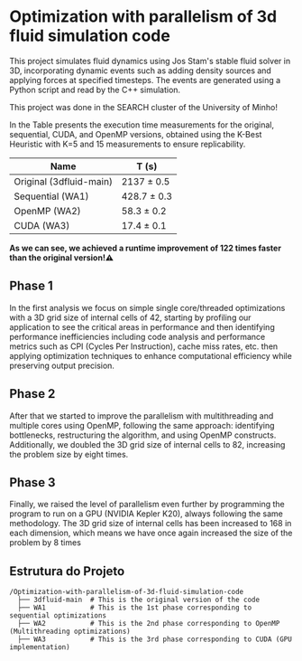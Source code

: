 # Optimization with parallelism of 3d fluid simulation code

This project simulates fluid dynamics using Jos Stam's stable fluid solver in 3D, incorporating dynamic events such as adding density sources and applying forces at specified timesteps. The events are generated using a Python script and read by the C++ simulation. 

This project was done in the SEARCH cluster of the University of Minho!

In the Table presents the execution time measurements for the original, sequential, CUDA, and OpenMP versions, obtained using the K-Best Heuristic with K=5 and 15 measurements to ensure replicability.

|             Name        |       T (s)    |
|-------------------------|----------------|
| Original (3dfluid-main) |   2137 ± 0.5   |
| Sequential (WA1)        |   428.7 ± 0.3  |
| OpenMP (WA2)            |   58.3 ± 0.2   |
| CUDA (WA3)              |   17.4 ± 0.1   |

**As we can see, we achieved a runtime improvement of 122 times faster than the original version!⚠️**

## Phase 1

In the first analysis we focus on simple single core/threaded optimizations with a 3D grid size of internal cells of 42, starting by profiling our application to see the critical areas in performance and then identifying performance inefficiencies including code analysis and performance metrics such as CPI (Cycles Per Instruction), cache miss rates, etc. then applying optimization techniques to enhance computational efficiency while preserving output precision.

## Phase 2

After that we started to improve the parallelism with multithreading and multiple cores using OpenMP, following the same approach: identifying bottlenecks, restructuring the algorithm, and using OpenMP constructs. Additionally, we doubled the 3D grid size of internal cells to 82, increasing the problem size by eight times.

## Phase 3

Finally, we raised the level of parallelism even further by programming the program to run on a GPU (NVIDIA Kepler K20), always following the same methodology. The 3D grid size of internal cells has been increased to 168 in each dimension, which means we have once again increased the size of the problem by 8 times

## Estrutura do Projeto

```plaintext
/Optimization-with-parallelism-of-3d-fluid-simulation-code
  ├── 3dfluid-main  # This is the original version of the code
  ├── WA1           # This is the 1st phase corresponding to sequential optimizations
  ├── WA2           # This is the 2nd phase corresponding to OpenMP (Multithreading optimizations)
  ├── WA3           # This is the 3rd phase corresponding to CUDA (GPU implementation)
```

